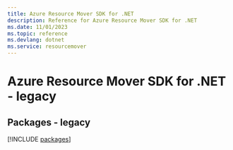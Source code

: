 ```yaml
---
title: Azure Resource Mover SDK for .NET
description: Reference for Azure Resource Mover SDK for .NET
ms.date: 11/01/2023
ms.topic: reference
ms.devlang: dotnet
ms.service: resourcemover
---
```

# Azure Resource Mover SDK for .NET - legacy
## Packages - legacy
[!INCLUDE [packages](resource-mover-index.md)]